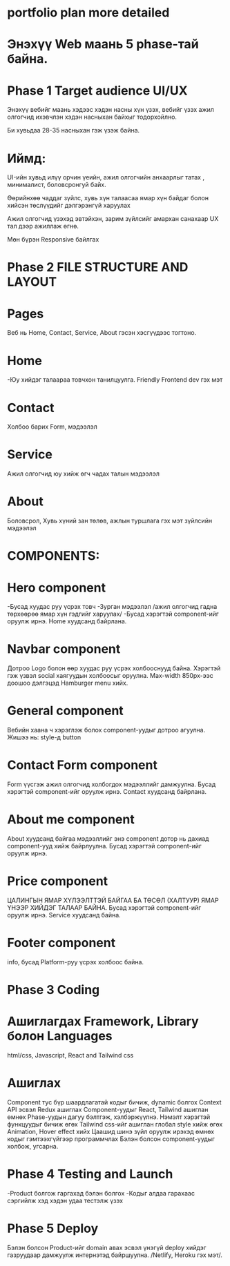 # portfolio plan more detailed

# Энэхүү Web маань 5 phase-тай байна.


# Phase 1 Target audience UI/UX

Энэхүү вебийг маань хэдээс хэдэн насны хүн үзэх, вебийг үзэх ажил олгогчид ихэвчлэн хэдэн насныхан байхыг тодорхойлно.

Би хувьдаа 28-35 насныхан гэж үзэж байна.

# Иймд:
UI-ийн хувьд илүү орчин үеийн, ажил олгогчийн анхаарлыг татах , минималист, боловсронгуй байх.

Өөрийнхөө чаддаг зүйлс, хувь хүн талаасаа ямар хүн байдаг болон хийсэн төслүүдийг дэлгэрэнгүй харуулах

Ажил олгогчид үзэхэд эвтэйхэн, зарим зүйлсийг амархан санахаар UX тал дээр ажиллаж өгнө.

Мөн бүрэн Responsive байлгах  

# Phase 2 FILE STRUCTURE AND LAYOUT 
# Pages
Веб нь Home, Contact, Service, About гэсэн хэсгүүдээс тогтоно.
# Home 
-Юу хийдэг талаараа товчхон танилцуулга.
Friendly Frontend dev гэх мэт
# Contact 
Холбоо барих Form, мэдээлэл 
# Service 
Ажил олгогчид юу хийж өгч чадах талын мэдээлэл
# About
Боловсрол, Хувь хүний зан төлөв, ажлын туршлага гэх мэт зүйлсийн мэдээлэл 
# COMPONENTS:
# Hero component
-Бусад хуудас руу үсрэх товч
-Зурган мэдээлэл /ажил олгогчид гадна төрхөөрөө ямар хүн гэдгийг харуулах/
-Бусад хэрэгтэй component-ийг оруулж ирнэ.
Home хуудсанд байрлана.
# Navbar component  
Дотроо Logo болон өөр хуудас руу үсрэх холбооснууд байна.
Хэрэгтэй гэж үзвэл social хаягуудын холбоосыг оруулна.
Max-width 850px-ээс доошоо дэлгэцэд Hamburger menu хийх.
# General component
Вебийн хаана ч хэрэглэж болох component-уудыг дотроо агуулна.
Жишээ нь: style-д button
# Contact Form component
Form үүсгэж ажил олгогчид холбогдох мэдээллийг дамжуулна.
Бусад хэрэгтэй component-ийг оруулж ирнэ.
Contact хуудсанд байрлана.
# About me component 
About хуудсанд байгаа мэдээллийг энэ component дотор нь дахиад component-ууд хийж байрлуулна.
Бусад хэрэгтэй component-ийг оруулж ирнэ.
# Price component
ЦАЛИНГЫН ЯМАР ХҮЛЭЭЛТТЭЙ БАЙГАА БА ТӨСӨЛ (ХАЛТУУР) ЯМАР ҮНЭЭР ХИЙДЭГ ТАЛААР БАЙНА.
Бусад хэрэгтэй component-ийг оруулж ирнэ.
Service хуудсанд байна.
# Footer component
info, бусад Platform-руу үсрэх холбоос байна.

# Phase 3 Coding
# Ашиглагдах Framework, Library болон Languages
html/css, Javascript, React and Tailwind css
# Ашиглах
Component тус бүр шаардлагатай кодыг бичиж, dynamic болгох
Context API эсвэл Redux ашиглах
Component-уудыг React, Tailwind ашиглан өмнөх Phase-уудын дагуу бэлтгэж, хэлбэржүүлнэ.
Нэмэлт хэрэгтэй функцуудыг бичиж өгөх
Tailwind css-ийг ашиглан глобал style хийж өгөх
Animation, Hover effect хийх
Цаашид шинэ зүйл оруулж ирэхэд өмнөх кодыг гэмтээхгүйгээр программчлах
Бэлэн болсон component-уудыг холбож, угсарна.

# Phase 4 Testing and Launch
-Product болгож гаргахад бэлэн болгох 
-Кодыг алдаа гарахаас сэргийлж хэд хэдэн удаа тестэлж үзэх 

# Phase 5 Deploy
Бэлэн болсон Product-ийг domain авах эсвэл үнэгүй deploy хийдэг газруудаар дамжуулж интернэтэд байршуулна. /Netlify, Heroku гэх мэт/.
